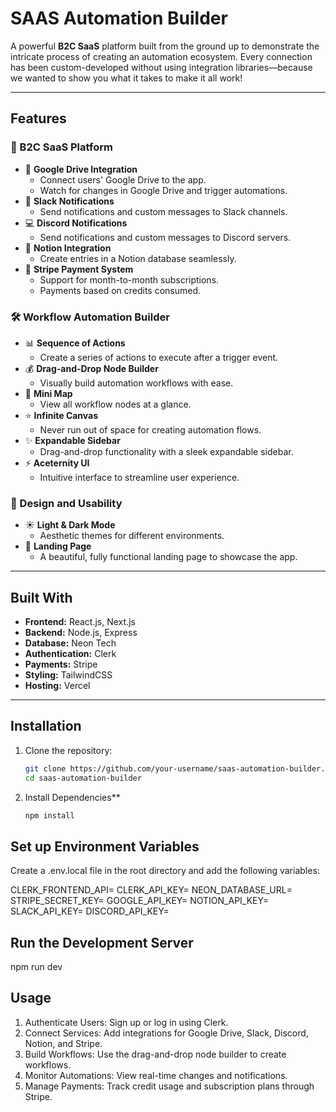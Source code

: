# SAAS Automation Builder  

A powerful **B2C SaaS** platform built from the ground up to demonstrate the intricate process of creating an automation ecosystem. Every connection has been custom-developed without using integration libraries—because we wanted to show you what it takes to make it all work!  

---

## Features  

### 🤯 B2C SaaS Platform
- 🏢 **Google Drive Integration**  
  - Connect users' Google Drive to the app.  
  - Watch for changes in Google Drive and trigger automations.  
- 🚀 **Slack Notifications**  
  - Send notifications and custom messages to Slack channels.  
- 💻 **Discord Notifications**  
  - Send notifications and custom messages to Discord servers.  
- 🔄 **Notion Integration**  
  - Create entries in a Notion database seamlessly.  
- 🛒 **Stripe Payment System**  
  - Support for month-to-month subscriptions.  
  - Payments based on credits consumed.  

### 🛠️ Workflow Automation Builder  
- 📊 **Sequence of Actions**  
  - Create a series of actions to execute after a trigger event.  
- 💰 **Drag-and-Drop Node Builder**  
  - Visually build automation workflows with ease.  
- 🚨 **Mini Map**  
  - View all workflow nodes at a glance.  
- ⭐️ **Infinite Canvas**  
  - Never run out of space for creating automation flows.  
- ✨ **Expandable Sidebar**  
  - Drag-and-drop functionality with a sleek expandable sidebar.  
- ⚡️ **Aceternity UI**  
  - Intuitive interface to streamline user experience.  

### 🌟 Design and Usability
- ☀️ **Light & Dark Mode**  
  - Aesthetic themes for different environments.  
- 📄 **Landing Page**  
  - A beautiful, fully functional landing page to showcase the app.  

---

## Built With  

- **Frontend:** React.js, Next.js  
- **Backend:** Node.js, Express  
- **Database:** Neon Tech  
- **Authentication:** Clerk  
- **Payments:** Stripe  
- **Styling:** TailwindCSS  
- **Hosting:** Vercel  

---

## Installation  

1. Clone the repository:  
   ```bash
   git clone https://github.com/your-username/saas-automation-builder.git  
   cd saas-automation-builder  
2. Install Dependencies**  
   ```bash
   npm install
## Set up Environment Variables

Create a .env.local file in the root directory and add the following variables:

CLERK_FRONTEND_API=<your-clerk-frontend-api>
CLERK_API_KEY=<your-clerk-api-key>
NEON_DATABASE_URL=<your-neon-database-url>
STRIPE_SECRET_KEY=<your-stripe-secret-key>
GOOGLE_API_KEY=<your-google-api-key>
NOTION_API_KEY=<your-notion-api-key>
SLACK_API_KEY=<your-slack-api-key>
DISCORD_API_KEY=<your-discord-api-key>

## Run the Development Server

npm run dev

## Usage

1. Authenticate Users: Sign up or log in using Clerk.
2. Connect Services: Add integrations for Google Drive, Slack, Discord, Notion, and Stripe.
3. Build Workflows: Use the drag-and-drop node builder to create workflows.
4. Monitor Automations: View real-time changes and notifications.
5. Manage Payments: Track credit usage and subscription plans through Stripe.
